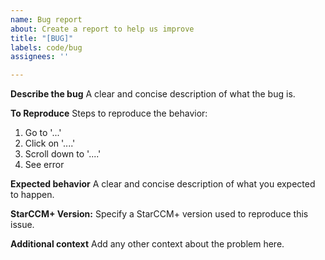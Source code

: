 ```yaml
---
name: Bug report
about: Create a report to help us improve
title: "[BUG]"
labels: code/bug
assignees: ''

---
```


**Describe the bug**
A clear and concise description of what the bug is.

**To Reproduce**
Steps to reproduce the behavior:
1. Go to '...'
2. Click on '....'
3. Scroll down to '....'
4. See error

**Expected behavior**
A clear and concise description of what you expected to happen.

**StarCCM+ Version:**
Specify a StarCCM+ version used to reproduce this issue.

**Additional context**
Add any other context about the problem here.

